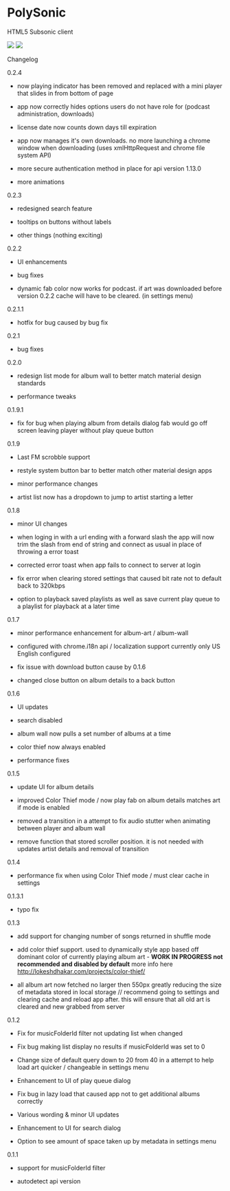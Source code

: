# PolySonic
HTML5 Subsonic client

<img src="https://lh3.googleusercontent.com/mmNqprtIDiGfJF4HN7-q3MLS50ZaeP6jXWFBF119tOG1jARxeBZh00pfuCbSIX39oGGEYptQ9A4=s640-h400-e365-rw">

<a href="https://chrome.google.com/webstore/detail/polysonic/dmijgonnbeadbncajpphnlidgjkgmblf" target="_blank">
  <img src="https://developer.chrome.com/webstore/images/ChromeWebStore_Badge_v2_206x58.png">
</a>


Changelog

0.2.4

- now playing indicator has been removed and replaced with a mini player that slides in from bottom of page

- app now correctly hides options users do not have role for (podcast administration, downloads)

- license date now counts down days till expiration

- app now manages it's own downloads. no more launching a chrome window when downloading (uses xmlHttpRequest and chrome file system API)

- more secure authentication method in place for api version 1.13.0

- more animations

0.2.3

- redesigned search feature

- tooltips on buttons without labels

- other things (nothing exciting)

0.2.2

- UI enhancements

- bug fixes

- dynamic fab color now works for podcast. if art was downloaded before version 0.2.2 cache will have to be cleared. (in settings menu)

0.2.1.1 

- hotfix for bug caused by bug fix

0.2.1

- bug fixes

0.2.0 

- redesign list mode for album wall to better match material design standards

- performance tweaks

0.1.9.1

- fix for bug when playing album from details dialog fab would go off screen leaving player without play queue button

0.1.9

- Last FM scrobble support

- restyle system button bar to better match other material design apps 

- minor performance changes

- artist list now has a dropdown to jump to artist starting a letter 

0.1.8 

- minor UI changes

- when loging in with a url ending with a forward slash the app will now trim the slash from end of string and connect as usual in place of throwing a error toast

- corrected error toast when app fails to connect to server at login

- fix error when clearing stored settings that caused bit rate not to default back to 320kbps 

- option to playback saved playlists as well as save current play queue to a playlist for playback at a later time

0.1.7

- minor performance enhancement for album-art / album-wall 

- configured with chrome.i18n api / localization support currently only US English configured

- fix issue with download button cause by 0.1.6

- changed close button on album details to a back button 

0.1.6

- UI updates

- search disabled

- album wall now pulls a set number of albums at a time

- color thief now always enabled

- performance fixes

0.1.5

- update UI for album details

- improved Color Thief mode / now play fab on album details matches art if mode is enabled

- removed a transition in a attempt to fix audio stutter when animating between player and album wall

- remove function that stored scroller position. it is not needed with updates artist details and removal of transition

0.1.4

- performance fix when using Color Thief mode / must clear cache in settings 

0.1.3.1

- typo fix

0.1.3
- add support for changing number of songs returned in shuffle mode

- add color thief support. used to dynamically style app based off dominant color of currently playing album art - **WORK IN PROGRESS not recommended and disabled by default** more info here http://lokeshdhakar.com/projects/color-thief/

- all album art now fetched no larger then 550px greatly reducing the size of metadata stored in local storage // recommend going to settings and clearing cache and reload app after. this will ensure that all old art is cleared and new grabbed from server

0.1.2 
- Fix for musicFolderId filter not updating list when changed

- Fix bug making list display no results if musicFolderId was set to 0

- Change size of default query down to 20 from 40 in a attempt to help load art quicker / changeable in settings menu

- Enhancement to UI of play queue dialog 

- Fix bug in lazy load that caused app not to get additional albums correctly

- Various wording & minor UI updates

- Enhancement to UI for search dialog

- Option to see amount of space taken up by metadata in settings menu 

0.1.1

- support for musicFolderId filter 

- autodetect api version

